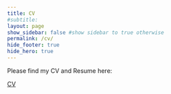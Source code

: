 ```yaml
---
title: CV
#subtitle: 
layout: page
show_sidebar: false #show sidebar to true otherwise
permalink: /cv/
hide_footer: true
hide_hero: true
---
```


Please find my CV and Resume here:

<a href="/files/GuetlerV_CV_2021.pdf" target="_blank"> CV </a>






